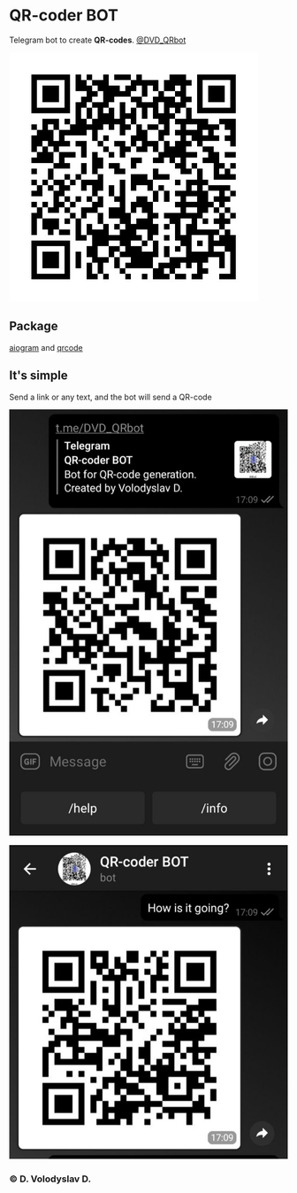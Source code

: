 # QR-coder BOT
Telegram bot to create **QR-codes**. [@DVD_QRbot](t.me/DVD_QRbot)

![Image of qr_bot](https://github.com/DVolodyslavD/QR-coder_bot/blob/main/qrcodes/qr_bot.jpg)

## Package
[aiogram](https://pypi.org/project/aiogram/) and [qrcode](https://pypi.org/project/qrcode/)

## It's simple
Send a link or any text, and the bot will send a QR-code

![Image of IMG_f46e8b27-8866-4465-88e1-a10645aa2459](https://github.com/DVolodyslavD/QR-coder_bot/blob/main/screenshots/f46e8b27-8866-4465-88e1-a10645aa2459.jpg)


![Image of IMG_8ef92f6b-0cef-4e0a-a236-14aa45ea0d33](https://github.com/DVolodyslavD/QR-coder_bot/blob/main/screenshots/8ef92f6b-0cef-4e0a-a236-14aa45ea0d33.jpg)


### © D. Volodyslav D.
